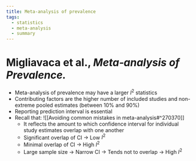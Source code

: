 ```yaml
---
title: Meta-analysis of prevalence
tags:
  - statistics
  - meta-analysis
  - summary
---
```

# Migliavaca et al., *Meta‐analysis of Prevalence.*
- Meta-analysis of prevalence may have a larger $I^2$ statistics
- Contributing factors are the higher number of included studies and non-extreme pooled estimates (between 10% and 90%)
- Reporting prediction interval is essential
- Recall that: ![[Avoiding common mistakes in meta-analysis#^270370]]
	- It reflects the amount to which confidence interval for individual study estimates overlap with one another
	- Significant overlap of CI $\to$ Low $I^2$
	- Minimal overlap of CI $\to$ High $I^2$
	- Large sample size $\to$ Narrow CI $\to$ Tends not to overlap $\to$ High $I^2$